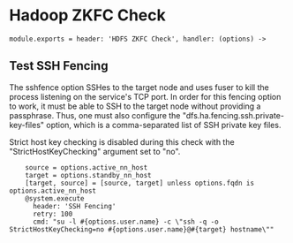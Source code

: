 
# Hadoop ZKFC Check

    module.exports = header: 'HDFS ZKFC Check', handler: (options) ->

## Test SSH Fencing

The sshfence option SSHes to the target node and uses fuser to kill the process
listening on the service's TCP port. In order for this fencing option to work,
it must be able to SSH to the target node without providing a passphrase. Thus,
one must also configure the "dfs.ha.fencing.ssh.private-key-files" option, which
is a comma-separated list of SSH private key files.

Strict host key checking is disabled during this check with the
"StrictHostKeyChecking" argument set to "no".

        source = options.active_nn_host
        target = options.standby_nn_host
        [target, source] = [source, target] unless options.fqdn is options.active_nn_host
        @system.execute
          header: 'SSH Fencing'
          retry: 100
          cmd: "su -l #{options.user.name} -c \"ssh -q -o StrictHostKeyChecking=no #{options.user.name}@#{target} hostname\""
